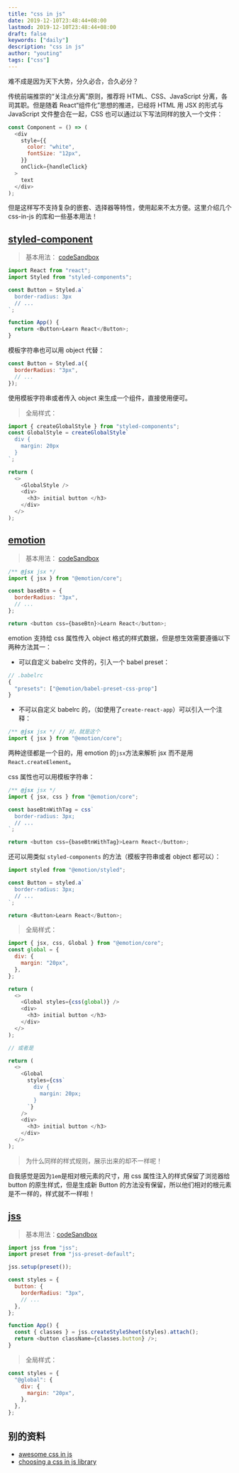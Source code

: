 ```yaml
---
title: "css in js"
date: 2019-12-10T23:48:44+08:00
lastmod: 2019-12-10T23:48:44+08:00
draft: false
keywords: ["daily"]
description: "css in js"
author: "youting"
tags: ["css"]
---
```


难不成是因为天下大势，分久必合，合久必分？

传统前端推崇的“关注点分离”原则，推荐将 HTML、CSS、JavaScript 分离，各司其职。但是随着 React“组件化”思想的推进，已经将 HTML 用 JSX 的形式与 JavaScript 文件整合在一起，CSS 也可以通过以下写法同样的放入一个文件：

```js
const Component = () => (
  <div
    style={{
      color: "white",
      fontSize: "12px",
    }}
    onClick={handleClick}
  >
    text
  </div>
);
```

但是这样写不支持复杂的嵌套、选择器等特性，使用起来不太方便。这里介绍几个 css-in-js 的库和一些基本用法！

## [styled-component](https://www.styled-components.com/)

> 基本用法： [codeSandbox](https://codesandbox.io/s/priceless-firefly-qqf33)

```js
import React from "react";
import Styled from "styled-components";

const Button = Styled.a`
  border-radius: 3px
  // ...
`;

function App() {
  return <Button>Learn React</Button>;
}
```

模板字符串也可以用 object 代替：

```js
const Button = Styled.a({
  borderRadius: "3px",
  // ...
});
```

使用模板字符串或者传入 object 来生成一个组件，直接使用便可。

> 全局样式：

```js
import { createGlobalStyle } from "styled-components";
const GlobalStyle = createGlobalStyle`
  div {
    margin: 20px
  }
`;

return (
  <>
    <GlobalStyle />
    <div>
      <h3> initial button </h3>
    </div>
  </>
);
```

## [emotion](https://emotion.sh/docs/introduction)

> 基本用法： [codeSandbox](https://codesandbox.io/s/emotion-stw5q)

```js
/** @jsx jsx */
import { jsx } from "@emotion/core";

const baseBtn = {
  borderRadius: "3px",
  // ...
};

return <button css={baseBtn}>Learn React</button>;
```

emotion 支持给 css 属性传入 object 格式的样式数据，但是想生效需要遵循以下两种方法其一：

- 可以自定义 babelrc 文件的，引入一个 babel preset：

```js
// .babelrc
{
  "presets": ["@emotion/babel-preset-css-prop"]
}
```

- 不可以自定义 babelrc 的，（如使用了`create-react-app`）可以引入一个注释：

```js
/** @jsx jsx */ // 对，就是这个
import { jsx } from "@emotion/core";
```

两种途径都是一个目的，用 emotion 的`jsx`方法来解析 jsx 而不是用`React.createElement`。

css 属性也可以用模板字符串：

```js
/** @jsx jsx */
import { jsx, css } from "@emotion/core";

const baseBtnWithTag = css`
  border-radius: 3px;
  // ...
`;

return <button css={baseBtnWithTag}>Learn React</button>;
```

还可以用类似 `styled-components` 的方法（模板字符串或者 object 都可以）：

```js
import styled from "@emotion/styled";

const Button = styled.a`
  border-radius: 3px;
  // ...
`;

return <Button>Learn React</Button>;
```

> 全局样式：

```js
import { jsx, css, Global } from "@emotion/core";
const global = {
  div: {
    margin: "20px",
  },
};

return (
  <>
    <Global styles={css(global)} />
    <div>
      <h3> initial button </h3>
    </div>
  </>
);

// 或者是

return (
  <>
    <Global
      styles={css`
        div {
          margin: 20px;
        }
      `}
    />
    <div>
      <h3> initial button </h3>
    </div>
  </>
);
```

> 为什么同样的样式规则，展示出来的却不一样呢！

自我感觉是因为`1em`是相对根元素的尺寸，用 css 属性注入的样式保留了浏览器给 button 的原生样式，但是生成新 Button 的方法没有保留，所以他们相对的根元素是不一样的，样式就不一样啦！

## [jss](https://cssinjs.org/?v=v10.0.0)

> 基本用法：[codeSandbox](https://codesandbox.io/s/react-jss-ejljf)

```js
import jss from "jss";
import preset from "jss-preset-default";

jss.setup(preset());

const styles = {
  button: {
    borderRadius: "3px",
    // ...
  },
};

function App() {
  const { classes } = jss.createStyleSheet(styles).attach();
  return <button className={classes.button} />;
}
```

> 全局样式：

```js
const styles = {
  "@global": {
    div: {
      margin: "20px",
    },
  },
};
```

## 别的资料

- [awesome css in js](https://github.com/tuchk4/awesome-css-in-js)
- [choosing a css in js library](https://gist.github.com/troch/c27c6a8cc47b76755d848c6d1204fdaf)
